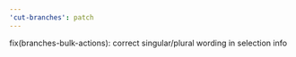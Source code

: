 ```yaml
---
'cut-branches': patch
---
```


fix(branches-bulk-actions): correct singular/plural wording in selection info
